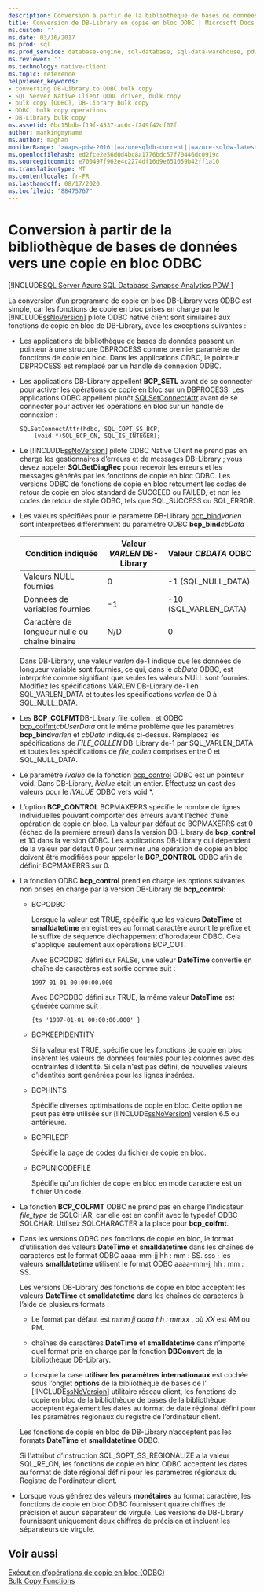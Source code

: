 ```yaml
---
description: Conversion à partir de la bibliothèque de bases de données vers une copie en bloc ODBC
title: Conversion de DB-Library en copie en bloc ODBC | Microsoft Docs
ms.custom: ''
ms.date: 03/16/2017
ms.prod: sql
ms.prod_service: database-engine, sql-database, sql-data-warehouse, pdw
ms.reviewer: ''
ms.technology: native-client
ms.topic: reference
helpviewer_keywords:
- converting DB-Library to ODBC bulk copy
- SQL Server Native Client ODBC driver, bulk copy
- bulk copy [ODBC], DB-Library bulk copy
- ODBC, bulk copy operations
- DB-Library bulk copy
ms.assetid: 0bc15bdb-f19f-4537-ac6c-f249f42cf07f
author: markingmyname
ms.author: maghan
monikerRange: '>=aps-pdw-2016||=azuresqldb-current||=azure-sqldw-latest||>=sql-server-2016||=sqlallproducts-allversions||>=sql-server-linux-2017||=azuresqldb-mi-current'
ms.openlocfilehash: ed2fce2e56d0d4bc8a1776bdc57f70446dc0919c
ms.sourcegitcommit: e700497f962e4c2274df16d9e651059b42ff1a10
ms.translationtype: MT
ms.contentlocale: fr-FR
ms.lasthandoff: 08/17/2020
ms.locfileid: "88475767"
---
```

# <a name="converting-from-db-library-to-odbc-bulk-copy"></a>Conversion à partir de la bibliothèque de bases de données vers une copie en bloc ODBC
[!INCLUDE[SQL Server Azure SQL Database Synapse Analytics PDW ](../../includes/applies-to-version/sql-asdb-asdbmi-asa-pdw.md)]

  La conversion d’un programme de copie en bloc DB-Library vers ODBC est simple, car les fonctions de copie en bloc prises en charge par le [!INCLUDE[ssNoVersion](../../includes/ssnoversion-md.md)] pilote ODBC native client sont similaires aux fonctions de copie en bloc de DB-Library, avec les exceptions suivantes :  
  
-   Les applications de bibliothèque de bases de données passent un pointeur à une structure DBPROCESS comme premier paramètre de fonctions de copie en bloc. Dans les applications ODBC, le pointeur DBPROCESS est remplacé par un handle de connexion ODBC.  
  
-   Les applications DB-Library appellent **BCP_SETL** avant de se connecter pour activer les opérations de copie en bloc sur un DBPROCESS. Les applications ODBC appellent plutôt [SQLSetConnectAttr](../../relational-databases/native-client-odbc-api/sqlsetconnectattr.md) avant de se connecter pour activer les opérations en bloc sur un handle de connexion :  
  
    ```  
    SQLSetConnectAttr(hdbc, SQL_COPT_SS_BCP,  
        (void *)SQL_BCP_ON, SQL_IS_INTEGER);  
    ```  
  
-   Le [!INCLUDE[ssNoVersion](../../includes/ssnoversion-md.md)] pilote ODBC Native Client ne prend pas en charge les gestionnaires d’erreurs et de messages DB-Library ; vous devez appeler **SQLGetDiagRec** pour recevoir les erreurs et les messages générés par les fonctions de copie en bloc ODBC. Les versions ODBC de fonctions de copie en bloc retournent les codes de retour de copie en bloc standard de SUCCEED ou FAILED, et non les codes de retour de style ODBC, tels que SQL_SUCCESS ou SQL_ERROR.  
  
-   Les valeurs spécifiées pour le paramètre DB-Library [bcp_bind](../../relational-databases/native-client-odbc-extensions-bulk-copy-functions/bcp-bind.md)*varlen* sont interprétées différemment du paramètre ODBC **bcp_bind**_cbData_ .  
  
    |Condition indiquée|Valeur *VARLEN* DB-Library|Valeur *CBDATA* ODBC|  
    |-------------------------|--------------------------------|-------------------------|  
    |Valeurs NULL fournies|0|-1 (SQL_NULL_DATA)|  
    |Données de variables fournies|-1|-10 (SQL_VARLEN_DATA)|  
    |Caractère de longueur nulle ou chaîne binaire|N/D|0|  
  
     Dans DB-Library, une valeur *varlen* de-1 indique que les données de longueur variable sont fournies, ce qui, dans le *cbData* ODBC, est interprété comme signifiant que seules les valeurs NULL sont fournies. Modifiez les spécifications *VARLEN* DB-Library de-1 en SQL_VARLEN_DATA et toutes les spécifications *varlen* de 0 à SQL_NULL_DATA.  
  
-   Les **BCP_COLFMT**DB-Library_file_collen_ et ODBC [bcp_colfmt](../../relational-databases/native-client-odbc-extensions-bulk-copy-functions/bcp-colfmt.md)*cbUserData* ont le même problème que les paramètres **bcp_bind**_varlen_ et *cbData* indiqués ci-dessus. Remplacez les spécifications de *FILE_COLLEN* DB-Library de-1 par SQL_VARLEN_DATA et toutes les spécifications de *file_collen* comprises entre 0 et SQL_NULL_DATA.  
  
-   Le paramètre *iValue* de la fonction [bcp_control](../../relational-databases/native-client-odbc-extensions-bulk-copy-functions/bcp-control.md) ODBC est un pointeur void. Dans DB-Library, *iValue* était un entier. Effectuez un cast des valeurs pour le *IVALUE* ODBC vers void *.  
  
-   L’option **BCP_CONTROL** BCPMAXERRS spécifie le nombre de lignes individuelles pouvant comporter des erreurs avant l’échec d’une opération de copie en bloc. La valeur par défaut de BCPMAXERRS est 0 (échec de la première erreur) dans la version DB-Library de **bcp_control** et 10 dans la version ODBC. Les applications DB-Library qui dépendent de la valeur par défaut 0 pour terminer une opération de copie en bloc doivent être modifiées pour appeler le **BCP_CONTROL** ODBC afin de définir BCPMAXERRS sur 0.  
  
-   La fonction ODBC **bcp_control** prend en charge les options suivantes non prises en charge par la version DB-Library de **bcp_control**:  
  
    -   BCPODBC  
  
         Lorsque la valeur est TRUE, spécifie que les valeurs **DateTime** et **smalldatetime** enregistrées au format caractère auront le préfixe et le suffixe de séquence d’échappement d’horodateur ODBC. Cela s'applique seulement aux opérations BCP_OUT.  
  
         Avec BCPODBC défini sur FALSe, une valeur **DateTime** convertie en chaîne de caractères est sortie comme suit :  
  
        ```  
        1997-01-01 00:00:00.000  
        ```  
  
         Avec BCPODBC défini sur TRUE, la même valeur **DateTime** est générée comme suit :  
  
        ```  
        {ts '1997-01-01 00:00:00.000' }  
        ```  
  
    -   BCPKEEPIDENTITY  
  
         Si la valeur est TRUE, spécifie que les fonctions de copie en bloc insèrent les valeurs de données fournies pour les colonnes avec des contraintes d'identité. Si cela n'est pas défini, de nouvelles valeurs d'identités sont générées pour les lignes insérées.  
  
    -   BCPHINTS  
  
         Spécifie diverses optimisations de copie en bloc. Cette option ne peut pas être utilisée sur [!INCLUDE[ssNoVersion](../../includes/ssnoversion-md.md)] version 6.5 ou antérieure.  
  
    -   BCPFILECP  
  
         Spécifie la page de codes du fichier de copie en bloc.  
  
    -   BCPUNICODEFILE  
  
         Spécifie qu'un fichier de copie en bloc en mode caractère est un fichier Unicode.  
  
-   La fonction **BCP_COLFMT** ODBC ne prend pas en charge l’indicateur *file_type* de SQLCHAR, car elle est en conflit avec le typedef ODBC SQLCHAR. Utilisez SQLCHARACTER à la place pour **bcp_colfmt**.  
  
-   Dans les versions ODBC des fonctions de copie en bloc, le format d’utilisation des valeurs **DateTime** et **smalldatetime** dans les chaînes de caractères est le format ODBC aaaa-mm-jj hh : mm : SS. sss ; les valeurs **smalldatetime** utilisent le format ODBC aaaa-mm-jj hh : mm : SS.  
  
     Les versions DB-Library des fonctions de copie en bloc acceptent les valeurs **DateTime** et **smalldatetime** dans les chaînes de caractères à l’aide de plusieurs formats :  
  
    -   Le format par défaut est *mmm jj aaaa hh : mmxx* , où *XX* est AM ou PM.  
  
    -   chaînes de caractères **DateTime** et **smalldatetime** dans n’importe quel format pris en charge par la fonction **DBConvert** de la bibliothèque DB-Library.  
  
    -   Lorsque la case **utiliser les paramètres internationaux** est cochée sous l’onglet **options** de la bibliothèque de bases de l' [!INCLUDE[ssNoVersion](../../includes/ssnoversion-md.md)] utilitaire réseau client, les fonctions de copie en bloc de la bibliothèque de bases de la bibliothèque acceptent également les dates au format de date régional défini pour les paramètres régionaux du registre de l’ordinateur client.  
  
     Les fonctions de copie en bloc de DB-Library n’acceptent pas les formats **DateTime** et **smalldatetime** ODBC.  
  
     Si l'attribut d'instruction SQL_SOPT_SS_REGIONALIZE a la valeur SQL_RE_ON, les fonctions de copie en bloc ODBC acceptent les dates au format de date régional défini pour les paramètres régionaux du Registre de l'ordinateur client.  
  
-   Lorsque vous générez des valeurs **monétaires** au format caractère, les fonctions de copie en bloc ODBC fournissent quatre chiffres de précision et aucun séparateur de virgule. Les versions de DB-Library fournissent uniquement deux chiffres de précision et incluent les séparateurs de virgule.  
  
## <a name="see-also"></a>Voir aussi  
 [Exécution d’opérations de copie en bloc &#40;ODBC&#41;](../../relational-databases/native-client-odbc-bulk-copy-operations/performing-bulk-copy-operations-odbc.md)   
 [Bulk Copy Functions](../../relational-databases/native-client-odbc-extensions-bulk-copy-functions/sql-server-driver-extensions-bulk-copy-functions.md)  
  
  
